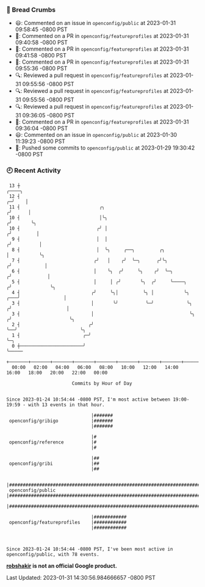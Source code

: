 ### 🍞 Bread Crumbs

 * 😃: Commented on an issue in `openconfig/public` at 2023-01-31 09:58:45 -0800 PST
 * 💬: Commented on a PR in  `openconfig/featureprofiles` at 2023-01-31 09:40:58 -0800 PST
 * 💬: Commented on a PR in  `openconfig/featureprofiles` at 2023-01-31 09:41:58 -0800 PST
 * 💬: Commented on a PR in  `openconfig/featureprofiles` at 2023-01-31 09:55:36 -0800 PST
 * 🔍: Reviewed a pull request in  `openconfig/featureprofiles` at 2023-01-31 09:55:56 -0800 PST
 * 🔍: Reviewed a pull request in  `openconfig/featureprofiles` at 2023-01-31 09:55:56 -0800 PST
 * 🔍: Reviewed a pull request in  `openconfig/featureprofiles` at 2023-01-31 09:36:05 -0800 PST
 * 💬: Commented on a PR in  `openconfig/featureprofiles` at 2023-01-31 09:36:04 -0800 PST
 * 😃: Commented on an issue in `openconfig/public` at 2023-01-30 11:39:23 -0800 PST
 * 🚢: Pushed some commits to `openconfig/public` at 2023-01-29 19:30:42 -0800 PST

### 🕘 Recent Activity
```
 13 ┼                                                                                 ╭────╮
 12 ┤                                                                               ╭─╯    │
 11 ┤                             ╭╮                                               ╭╯      │
 10 ┤                             │╰╮                                             ╭╯       ╰╮
 10 ┤                            ╭╯ │                                            ╭╯         │
  9 ┤                            │  │                                           ╭╯          │
  8 ┤                            │  ╰╮     ╭──╮         ╭╮                      │           ╰╮
  7 ┤                           ╭╯   │    ╭╯  ╰─╮      ╭╯╰╮                    ╭╯            │
  6 ┤                           │    ╰╮  ╭╯     ╰╮    ╭╯  ╰─╮                 ╭╯             │
  5 ┤                           │     │ ╭╯       ╰╮  ╭╯     ╰────╮           ╭╯              ╰╮
  4 ┤                          ╭╯     ╰╮│         ╰╮ │           ╰╮      ╭───╯                │
  3 ┤                          │       ╰╯          ╰─╯            ╰╮    ╭╯                    │
  3 ┤                          │                                   ╰╮  ╭╯                     ╰╮
  2 ┤                         ╭╯                                    ╰──╯                       ╰╮
  1 ┤                       ╭─╯                                                                 ╰─╮
  0 ┼───────────────────────╯                                                                     ╰─────
    +───────+───────+───────+───────+───────+───────+───────+───────+───────+───────+───────+───────+────
  00:00   02:00   04:00   06:00   08:00   10:00   12:00   14:00   16:00   18:00   20:00   22:00   00:00   

						Commits by Hour of Day


Since 2023-01-24 10:54:44 -0800 PST, I'm most active between 19:00-19:59 - with 13 events in that hour.

```



```
                               |#######
 openconfig/gribigo            |#######
                               |#######

                               |#
 openconfig/reference          |#
                               |#

                               |##
 openconfig/gribi              |##
                               |##

                               |##############################################################################
 openconfig/public             |##############################################################################
                               |##############################################################################

                               |############
 openconfig/featureprofiles    |############
                               |############



Since 2023-01-24 10:54:44 -0800 PST, I've been most active in openconfig/public, with 78 events.

```
**[robshakir](mailto:robjs@google.com) is not an official Google product.**  


Last Updated: 2023-01-31 14:30:56.984666657 -0800 PST
